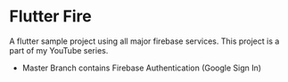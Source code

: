# Flutter Fire

A flutter sample project using all major firebase services. This project is a part of my YouTube series.

- Master Branch contains Firebase Authentication (Google Sign In)

